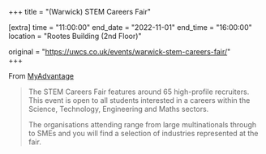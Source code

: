 +++
title = "(Warwick) STEM Careers Fair"

[extra]
time = "11:00:00"
end_date = "2022-11-01"
end_time = "16:00:00"
location = "Rootes Building (2nd Floor)"

original = "https://uwcs.co.uk/events/warwick-stem-careers-fair/"    
+++

From [MyAdvantage](https://myadvantage.warwick.ac.uk/students/events/Detail/2507554/stem-careers-fair-2022)
> The STEM Careers Fair features around 65 high-profile recruiters. This event is open to all students interested in a careers within the Science, Technology, Engineering and Maths sectors.
> 
> The organisations attending range from large multinationals through to SMEs and you will find a selection of industries represented at the fair.
